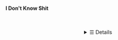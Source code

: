 #### I Don't Know Shit

<p align="center">
    <br />
    <details>
        <summary align="center">&#9776; Details</summary>
        <h2></h2>
        <br />
        <details>
          <summary align="center">Languages And Tools</summary>
          <div align="center">
              <img src="https://img.shields.io/badge/javascript%20-%23323330.svg?&style=for-the-badge&logo=javascript&logoColor=%23F7DF1E">
              <img src="https://img.shields.io/badge/discord.js%20-%23323330.svg?&style=for-the-badge&logo=discord">
              <img src="https://img.shields.io/badge/node.js-%23323330.svg?&style=for-the-badge&logo=node.js&logoColor=339933">
              <img src="https://img.shields.io/badge/Mongo%20DB%20-%23323330.svg?&style=for-the-badge&logo=mongodb">
              <img src="https://img.shields.io/badge/VS Code-%23323330.svg?&style=for-the-badge&logo=visualstudiocode&logoColor=007ACC">
            <div />
        </details>
        <h2></h2>
        <details>
          <summary align="center">Contact & Random Profile</summary>
          <p align="center">
            <a href="https://discord.com/users/722647978577363026" target="_blank"><img src="https://img.shields.io/badge/discord-%23323330.svg?&style=for-the-badge&logo=discord&logoColor=5865F2"></a>
            <a href="https://anilist.com/user/muraico" target="_blacnk"><img src="https://img.shields.io/badge/AniList-%23323330.svg?&style=for-the-badge&logo=anilist&logoColor=02A9FF"></a>
            <a href="https://osu.ppy.sh/users/19955854" target="_blacnk"><img src="https://img.shields.io/badge/osu!-%23323330.svg?&style=for-the-badge&logo=osu!&logoColor=FF66AA"></a>
          </p>
        </details>
        <h2></h2>
        <details>
            <summary align="center">PC Specs</summary>
            <p align="center"> <img src="https://user-images.githubusercontent.com/71884625/129358657-cbccd02f-4a37-4a50-89d4-07de5095fa70.png" alt="PC-Specs-Image"> </p>
            <p align="center">CPU: AMD Ryzen 5 3500U with Radeon Vega Mobile Gfx</p>
            <p align="center"> GPU: AMD Radeon(TM) Vega 8 Graphics </p>
            <p align="center">Memory: 8GB DDR4 </p>
            <p align="center">Storage: 256 GB SSD and 1TB HDD</p>
        </details>
        <h2></h2>
        <p align="center">
            <a href="httpS://discord.com/users/722647978577363026">
                <img
                src="https://lanyard-profile-readme.vercel.app/api/722647978577363026"m
                alt="Discord Profile Card"
                />
            </a>
        </p>
        <h2></h2>
        <p>
            <a href="#" target="_blank">
                <img
            alt="Top Used Language"
            src="https://github-readme-stats.vercel.app/api/top-langs/?bg_color=00000000&layout=compact&username=MaiKokain&hide_border=true&title_color=373e4d&text_color=3b4252"
          />
          <img
            alt="GitHub Stats"
            src="https://github-readme-stats.vercel.app/api?bg_color=00000000&username=MaiKokain&show_icons=true&hide=commits&hide_border=true&icon_color=4C566A&title_color=373e4d&text_color=3b4252"
          />
            </a>
        </p>
    </details>
</p>
